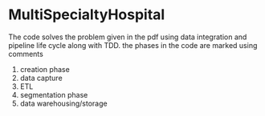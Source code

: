 # MultiSpecialtyHospital


The code solves the problem given in the pdf using data integration and pipeline life cycle along with TDD.
the phases in the code are marked using comments

1. creation phase
2. data capture
3. ETL
4. segmentation phase
5. data warehousing/storage
